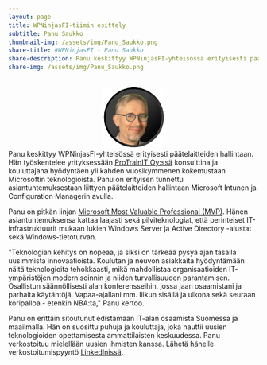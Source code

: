 ```yaml
---
layout: page
title: WPNinjasFI-tiimin esittely
subtitle: Panu Saukko
thumbnail-img: /assets/img/Panu_Saukko.png
share-title: #WPNinjasFI - Panu Saukko
share-description: Panu keskittyy WPNinjasFI-yhteisössä erityisesti päätelaitteiden hallintaan. Hän työskentelee yrityksessään ProTrainIT Oy:ssä konsulttina ja kouluttajana hyödyntäen yli kahden vuosikymmenen kokemustaan Microsoftin teknologioista. Panu on erityisen tunnettu asiantuntemuksestaan liittyen Microsoft Intuneen, Configuration Manageriin ja Azure-alustan palveluihin.
share-img: /assets/img/Panu_Saukko.png
---
```

<div align="center">
  <img src="/assets/img/Panu_Saukko.png" width="25%">
</div>
Panu keskittyy WPNinjasFI-yhteisössä erityisesti päätelaitteiden hallintaan. Hän työskentelee yrityksessään <a href="https://www.protrainit.fi/" target="_blank">ProTrainIT Oy:ssä</a> konsulttina ja kouluttajana hyödyntäen yli kahden vuosikymmenen kokemustaan Microsoftin teknologioista. Panu on erityisen tunnettu asiantuntemuksestaan liittyen päätelaitteiden hallintaan Microsoft Intunen ja Configuration Managerin avulla.

Panu on pitkän linjan <a href="https://mvp.microsoft.com/en-EN/mvp/profile/8182d172-3c9a-e411-93f2-9cb65495d3c4" target="_blank">Microsoft Most Valuable Professional (MVP)</a>. Hänen asiantuntemuksensa kattaa laajasti sekä pilviteknologiat, että perinteiset IT-infrastruktuurit mukaan lukien Windows Server ja Active Directory -alustat sekä Windows-tietoturvan.

"Teknologian kehitys on nopeaa, ja siksi on tärkeää pysyä ajan tasalla uusimmista innovaatioista. Koulutan ja neuvon asiakkaita hyödyntämään näitä teknologioita tehokkaasti, mikä mahdollistaa organisaatioiden IT-ympäristöjen modernisoinnin ja niiden turvallisuuden parantamisen. Osallistun säännöllisesti alan konferensseihin, jossa jaan osaamistani ja parhaita käytäntöjä. Vapaa-ajallani mm. liikun sisällä ja ulkona sekä seuraan koripalloa - etenkin NBA:ta," Panu kertoo.

Panu on erittäin sitoutunut edistämään IT-alan osaamista Suomessa ja maailmalla. Hän on suosittu puhuja ja kouluttaja, joka nauttii uusien teknologioiden opettamisesta ammattilaisten keskuudessa. Panu verkostoituu mielellään uusien ihmisten kanssa. Lähetä hänelle verkostoitumispyyntö <a href="https://www.linkedin.com/in/panusaukko/" target="_blank">LinkedInissä</a>.
